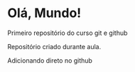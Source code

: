 # Olá, Mundo!
 Primeiro repositório do curso git e github

 Repositório criado durante aula.

Adicionando direto no github
